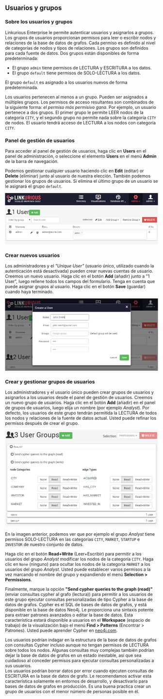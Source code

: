 ## Usuarios y grupos

### Sobre los usuarios y grupos

Linkurious Enterprise le permite autenticar usuarios y asignarlos a grupos. Los grupos de usuarios proporcionan permisos para leer o escribir nodos y relaciones de la base de datos de grafos. Cada permiso es definido al nivel de categorías de nodos y tipos de relaciones. Los grupos son definidos para cada fuente de datos. Dos grupos están disponibles de forma predeterminada:

*  El grupo `admin` tiene permisos de LECTURA y ESCRITURA a los datos.
*  El grupo `default` tiene permisos de SOLO-LECTURA a los datos.

El grupo `default` es asignado a los usuarios nuevos de forma predeterminada.

Los usuarios pertenecen al menos a un grupo. Pueden ser asignados a múltiples grupos. Los permisos de acceso resultantes son combinados de la siguiente forma: *el permiso más permisivo gana*. Por ejemplo, un usuario pertenece a dos grupos. El primer grupo le permite LEER nodos de la categoría `CITY`, y el segundo grupo no permite nada sobre la categoría `CITY` de nodos. El usuario tendrá acceso de LECTURA a los nodos con categoría `CITY`.

### Panel de gestión de usuarios

Para acceder al panel de gestión de usuarios, haga clic en **Users** en el panel de administración, o seleccione el elemento **Users** en el menú **Admin** de la barra de navegación. 

Podemos gestionar cualquier usuario haciendo clic en **Edit** (editar) or **Delete** (eliminar) junto al usuario de nuestra elección. También podemos gestionar los grupos de usuarios. Si elimina el último grupo de un usuario se le asignará el grupo `default`.

![user-management](../../en/administrate/user-management.png)

### Crear nuevos usuarios

Los administradores y el *"Unique User"* (usuario único, utilizado cuando la autenticación está desactivada) pueden crear nuevas cuentas de usuario. Creemos un nuevo usuario. Haga clic en el botón **Add** (añadir) junto a "1 User", luego rellene todos los campos del formulario. Tenga en cuenta que puede asignar grupos al usuario. Haga clic en el botón **Save** (guardar) cuando haya terminado.

![new-user](../../en/administrate/new-user.png)

### Crear y gestionar grupos de usuarios

Los administradores y el usuario único pueden crear grupos de usuarios y asignarlos a los usuarios desde el panel de gestión de usuarios. Creemos un nuevo grupo de usuarios. Haga clic en el botón **Add** (añadir) en el panel de grupos de usuarios, luego elija un nombre (por ejemplo *Analyst*). Por defecto, los usuarios de este grupo tendrán permitida la LECTURA de todos los nodos y relaciones de la fuente de datos actual. Usted puede refinar los permisos después de crear el grupo.

![group-management](../../en/administrate/group-management.png)

En la imagen anterior, podemos ver que por ejemplo el grupo *Analyst* tiene permisos SOLO-LECTURA en las categorías `CITY`, `MARKET`, `STARTUP` e `INVESTOR` de nuestro conjunto de datos.

Haga clic en el botón **Read+Write** (Leer+Escribir) para permitir a los usuarios del grupo *Analyst* modificar los nodos de la categoría `CITY`. Haga clic en `None` (ninguno) para ocultar los nodos de  la categoría `MARKET` a los usuarios del grupo *Analyst*. Usted puede establecer varios permisos a la vez marcando el nombre del grupo y expandiendo el menú **Selection > Permissions**.

Finalmente, marque la opción **"Send cypher queries to the graph (read)"** (enviar consultas cypher al grafo (lectura)) para permitir a los usuarios de este grupo ejecutar consultas personalizadas de tipo Cypher a la base de datos de grafos. Cypher es el SQL de bases de datos de grafos, y está disponible en la base de datos Neo4j. Le proporciona una sintaxis potente para extraer patrones avanzados o editar la base de datos. Esta característica estará disponible a usuarios en el **Workspace** (espacio de trabajo) de la visualización bajo el menú **Find > Patterns** (Encontrar > Patrones). Usted puede aprender Cypher en [neo4j.com](http://neo4j.com/developer/cypher-query-language/).

<div class="alert alert-warning">
  Los usuarios podrían indagar en la estructura de la base de datos de grafos con consultas Cypher incluso aunque no tengan permisos de LECTURA sobre todos los nodos. Algunas consultas muy complejas también podrían dejar la base de datos de grafos en un estado inestable, así que sea cuidadoso al conceder permisos para ejecutar consultas personalizadas a sus usuarios.
</div>

<div class="alert alert-danger">
  Los usuarios podrían borrar datos por error cuando ejecuten consultas de ESCRITURA en la base de datos de grafo. Le recomendamos activar esta característica solamente en entornos de desarrollo, y desactivarlo para bases de datos de grafos en producción. Es una buena practica crear un grupo de usuarios con el menor número de personas posible en él.
</div>
